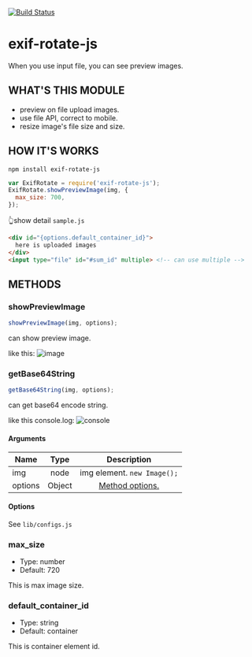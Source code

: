 [![Build Status](https://travis-ci.org/hanagejet/exif-rotate-js.svg?branch=master)](https://travis-ci.org/hanagejet/exif-rotate-js)

# exif-rotate-js

When you use input file, you can see preview images.

## WHAT'S THIS MODULE

- preview on file upload images.
- use file API, correct to mobile.
- resize image's file size and size.

## HOW IT'S WORKS

```
npm install exif-rotate-js
```

```js
var ExifRotate = require('exif-rotate-js');
ExifRotate.showPreviewImage(img, {
  max_size: 700,
});
```

👆show detail `sample.js`

```html
<div id="{options.default_container_id}">
  here is uploaded images
</div>
<input type="file" id="#sum_id" multiple> <!-- can use multiple -->
```

## METHODS

### showPreviewImage

```js
showPreviewImage(img, options);
```

can show preview image.

like this:
![image](https://cloud.githubusercontent.com/assets/4067007/19226722/fc509f20-8e63-11e6-86a0-392a06ec887d.png)


### getBase64String

```js
getBase64String(img, options);
```

can get base64 encode string.

like this console.log:
![console](https://cloud.githubusercontent.com/assets/4067007/19226758/92e519fc-8e64-11e6-8fd4-20556ae6dbb8.png)


#### Arguments

| Name          | Type      | Description   |
| ------------- |:--------:|:-------------:|
| img           | node      | img element. `new Image();` |
| options       | Object    | [Method options.](#options) |

#### Options

See `lib/configs.js`

### max_size
- Type: number
- Default: 720

This is max image size.

### default_container_id
- Type: string
- Default: container

This is container element id.
